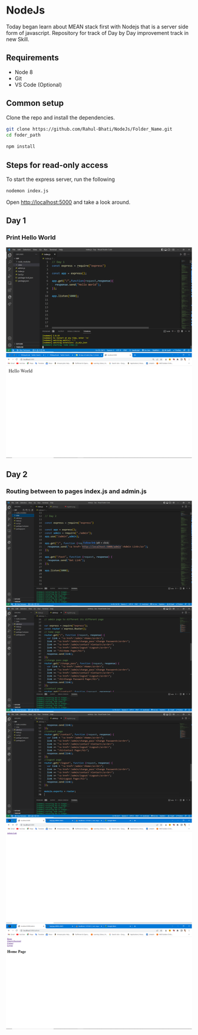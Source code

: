 # NodeJs
Today began learn about MEAN stack first with Nodejs that is a server side form of javascript. Repository for track of Day by Day improvement track in new Skill. 

## Requirements

* Node 8
* Git
* VS Code (Optional)

## Common setup

Clone the repo and install the dependencies.

```bash
git clone https://github.com/Rahul-Bhati/NodeJs/Folder_Name.git
cd foder_path
```

```bash
npm install
```


## Steps for read-only access

To start the express server, run the following

```bash
nodemon index.js
```

Open [http://localhost:5000](http://localhost:5000) and take a look around.


## Day 1 
### Print Hello World
<img class="img-fluid" src="https://github.com/Rahul-Bhati/NodeJs/blob/beea03c288293ac6be88f448eb5fc62d313c2284/Day%201/Screenshot%20(545).png"   alt="Screenshot of the example app"/>
<img src="https://github.com/Rahul-Bhati/NodeJs/blob/beea03c288293ac6be88f448eb5fc62d313c2284/Day%201/Screenshot%20(546).png"  alt="Screenshot of the example app"/>

## Day 2 
### Routing between to pages index.js and admin.js
<img src="https://github.com/Rahul-Bhati/NodeJs/blob/beea03c288293ac6be88f448eb5fc62d313c2284/Day%202/Screenshot%20(547).png"  alt="Screenshot of the example app"/>
<img src="https://github.com/Rahul-Bhati/NodeJs/blob/beea03c288293ac6be88f448eb5fc62d313c2284/Day%202/Screenshot%20(548).png"  alt="Screenshot of the example app"/>
<img src="https://github.com/Rahul-Bhati/NodeJs/blob/beea03c288293ac6be88f448eb5fc62d313c2284/Day%202/Screenshot%20(549).png"  alt="Screenshot of the example app"/>
<img src="https://github.com/Rahul-Bhati/NodeJs/blob/beea03c288293ac6be88f448eb5fc62d313c2284/Day%202/Screenshot%20(550).png"  alt="Screenshot of the example app"/>
<img src="https://github.com/Rahul-Bhati/NodeJs/blob/beea03c288293ac6be88f448eb5fc62d313c2284/Day%202/Screenshot%20(551).png"  alt="Screenshot of the example app"/>


